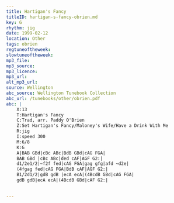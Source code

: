 ```yaml
---
title: Hartigan's Fancy
titleID: hartigan-s-fancy-obrien.md
key: G
rhythm: jig
date: 1999-02-12
location: Other
tags: obrien
regtuneoftheweek:
slowtuneoftheweek:
mp3_file:
mp3_source:
mp3_licence:
mp3_url:
alt_mp3_url:
source: Wellington
abc_source: Wellington Tunebook Collection
abc_url: /tunebooks/other/obrien.pdf
abc: |
    X:13
    T:Hartigan's Fancy
    C:Trad, arr. Paddy O'Brien
    Z:Set Hartigan's Fancy/Maloney's Wife/Have a Drink With Me
    R:jig
    I:speed 300
    M:6/8
    K:G
    A|BAB GBd|cBc ABc|BdB GBd|cAG FGA|
    BAB GBd |cBc ABc|ded cAF|AGF G2:|
    d1/2e1/2|~f2f fed|cAG FGA|gag gfg|afd ~d2e|
    (4fgag fed|cAG FGA|BdB cAF|AGF G2:|
    B1/2d1/2|gdB gdB |ecA ecA|(4BcdB GBd|cAG FGA|
    gdB gdB|ecA ecA|(4BcdB GBd|cAF G2:|
    

---
```


